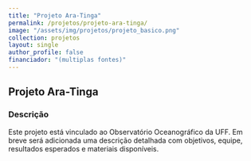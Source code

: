 ```yaml
---
title: "Projeto Ara-Tinga"
permalink: /projetos/projeto-ara-tinga/
image: "/assets/img/projetos/projeto_basico.png"
collection: projetos
layout: single
author_profile: false
financiador: "(multiplas fontes)"
---
```


## Projeto Ara-Tinga



### Descrição

Este projeto está vinculado ao Observatório Oceanográfico da UFF. Em breve será adicionada uma descrição detalhada com objetivos, equipe, resultados esperados e materiais disponíveis.
